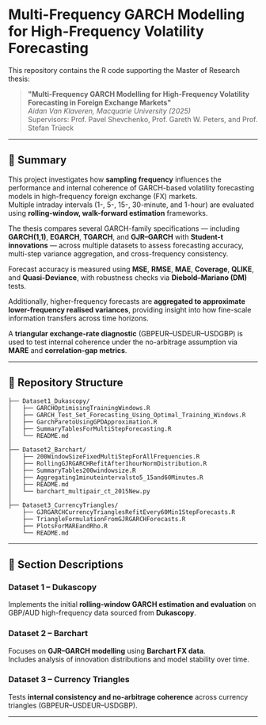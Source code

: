 # Multi-Frequency GARCH Modelling for High-Frequency Volatility Forecasting

This repository contains the R code supporting the Master of Research thesis:

> **"Multi-Frequency GARCH Modelling for High-Frequency Volatility Forecasting in Foreign Exchange Markets"**  
> *Aidan Van Klaveren, Macquarie University (2025)*  
> Supervisors: Prof. Pavel Shevchenko, Prof. Gareth W. Peters, and Prof. Stefan Trüeck  

---

## 📘 Summary

This project investigates how **sampling frequency** influences the performance and internal coherence of GARCH-based volatility forecasting models in high-frequency foreign exchange (FX) markets.  
Multiple intraday intervals (1-, 5-, 15-, 30-minute, and 1-hour) are evaluated using **rolling-window, walk-forward estimation** frameworks.

The thesis compares several GARCH-family specifications — including **GARCH(1,1)**, **EGARCH**, **TGARCH**, and **GJR–GARCH** with **Student-t innovations** — across multiple datasets to assess forecasting accuracy, multi-step variance aggregation, and cross-frequency consistency.

Forecast accuracy is measured using **MSE**, **RMSE**, **MAE**, **Coverage**, **QLIKE**, and **Quasi-Deviance**, with robustness checks via **Diebold–Mariano (DM)** tests.  

Additionally, higher-frequency forecasts are **aggregated to approximate lower-frequency realised variances**, providing insight into how fine-scale information transfers across time horizons.

A **triangular exchange-rate diagnostic** (GBPEUR–USDEUR–USDGBP) is used to test internal coherence under the no-arbitrage assumption via **MARE** and **correlation-gap metrics**.

---

## 🧩 Repository Structure

```plaintext
├── Dataset1_Dukascopy/
│   ├── GARCHOptimisingTrainingWindows.R
│   ├── GARCH_Test_Set_Forecasting_Using_Optimal_Training_Windows.R
│   ├── GarchParetoUsingGPDApproximation.R
│   ├── SummaryTablesForMultiStepForecasting.R
│   └── README.md
│
├── Dataset2_Barchart/
│   ├── 200WindowSizeFixedMultiStepForAllFrequencies.R
│   ├── RollingGJRGARCHRefitAfter1hourNormDistribution.R
│   ├── SummaryTables200windowsize.R
│   ├── Aggregating1minuteintervalsto5_15and60Minutes.R
│   ├── README.md
│   └── barchart_multipair_ct_2015New.py
│
├── Dataset3_CurrencyTriangles/
    ├── GJRGARCHCurrencyTrianglesRefitEvery60Min1StepForecasts.R
    ├── TriangleFormulationFromGJRGARCHForecasts.R
    ├── PlotsForMAREandRho.R
    └── README.md
```
---

## 📂 Section Descriptions

### **Dataset 1 – Dukascopy**
Implements the initial **rolling-window GARCH estimation and evaluation** on GBP/AUD high-frequency data sourced from **Dukascopy**.  

### **Dataset 2 – Barchart**
Focuses on **GJR–GARCH modelling** using **Barchart FX data**.  
Includes analysis of innovation distributions and model stability over time.  

### **Dataset 3 – Currency Triangles**
Tests **internal consistency and no-arbitrage coherence** across currency triangles (GBPEUR–USDEUR–USDGBP). 

---
